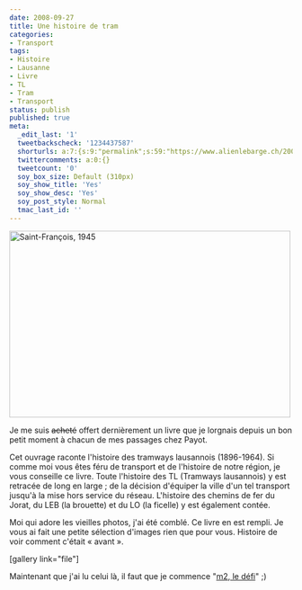 ```yaml
---
date: 2008-09-27
title: Une histoire de tram
categories:
- Transport
tags:
- Histoire
- Lausanne
- Livre
- TL
- Tram
- Transport
status: publish
published: true
meta:
  _edit_last: '1'
  tweetbackscheck: '1234437587'
  shorturls: a:7:{s:9:"permalink";s:59:"https://www.alienlebarge.ch/2008/09/27/une-histoire-de-tram/";s:7:"tinyurl";s:25:"https://tinyurl.com/bxh8vy";s:4:"isgd";s:17:"https://is.gd/ikeR";s:5:"bitly";s:18:"https://bit.ly/ONF0";s:5:"snipr";s:22:"https://snipr.com/b9xf8";s:5:"snurl";s:22:"https://snurl.com/b9xf8";s:7:"snipurl";s:24:"https://snipurl.com/b9xf8";}
  twittercomments: a:0:{}
  tweetcount: '0'
  soy_box_size: Default (310px)
  soy_show_title: 'Yes'
  soy_show_desc: 'Yes'
  soy_post_style: Normal
  tmac_last_id: ''
---
```

<img class="size-medium wp-image-630" title="Saint-François, 1945" src="https://dlgjp9x71cipk.cloudfront.net/2008/09/l1110866-500x332.jpg" alt="Saint-François, 1945" width="500" height="332" />

Je me suis <span style="text-decoration: line-through;">acheté</span> offert dernièrement un livre que je lorgnais depuis un bon petit moment à chacun de mes passages chez Payot.

Cet ouvrage raconte l'histoire des tramways lausannois (1896-1964). Si comme moi vous êtes féru de transport et de l'histoire de notre région, je vous conseille ce livre. Toute l'histoire des TL (Tramways lausannois) y est retracée de long en large ; de la décision d'équiper la ville d'un tel transport jusqu'à la mise hors service du réseau. L'histoire des chemins de fer du Jorat, du LEB (la brouette) et du LO (la ficelle) y est également contée.

Moi qui adore les vieilles photos, j'ai été comblé. Ce livre en est rempli. Je vous ai fait une petite sélection d'images rien que pour vous. Histoire de voir comment c'était « avant ».

<!--more-->

[gallery link="file"]

Maintenant que j'ai lu celui là, il faut que je commence "<a title="Le livre M2, le défi" href="https://www.lausanne.ch/view.asp?docId=29840&amp;domId=64648&amp;language=F">m2, le défi</a>" ;)
